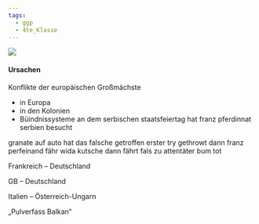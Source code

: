 ```yaml
---
tags:
  - ggp
  - 4te_Klasse
---
```

![](https://i.imgur.com/V0geDna.jpeg)


#### Ursachen
Konflikte der europäischen Großmächste

- in Europa
- in den Kolonien
- Büindnissysteme
an dem serbischen staatsfeiertag hat franz pferdinnat serbien besucht

granate auf auto hat das falsche getroffen erster try gethrowt
dann franz perfeinand fähr wida kutsche
dann fährt fals zu attentäter
bum tot

Frankreich – Deutschland


GB – Deutschland


Italien – Österreich-Ungarn


„Pulverfass Balkan“